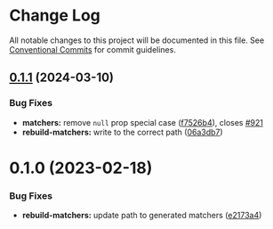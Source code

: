 # Change Log

All notable changes to this project will be documented in this file.
See [Conventional Commits](https://conventionalcommits.org) for commit guidelines.

## [0.1.1](https://github.com/codemod-js/codemod/compare/@codemod/rebuild-matchers@0.1.0...@codemod/rebuild-matchers@0.1.1) (2024-03-10)


### Bug Fixes

* **matchers:** remove `null` prop special case ([f7526b4](https://github.com/codemod-js/codemod/commit/f7526b4223cf97415c635b445271dee907d1401e)), closes [#921](https://github.com/codemod-js/codemod/issues/921)
* **rebuild-matchers:** write to the correct path ([06a3db7](https://github.com/codemod-js/codemod/commit/06a3db76f7daa821184f9d90f13a2ced6c2cc9de))





# 0.1.0 (2023-02-18)


### Bug Fixes

* **rebuild-matchers:** update path to generated matchers ([e2173a4](https://github.com/codemod-js/codemod/commit/e2173a4e69f19cbf644ec22d36c748d81bdcd631))
